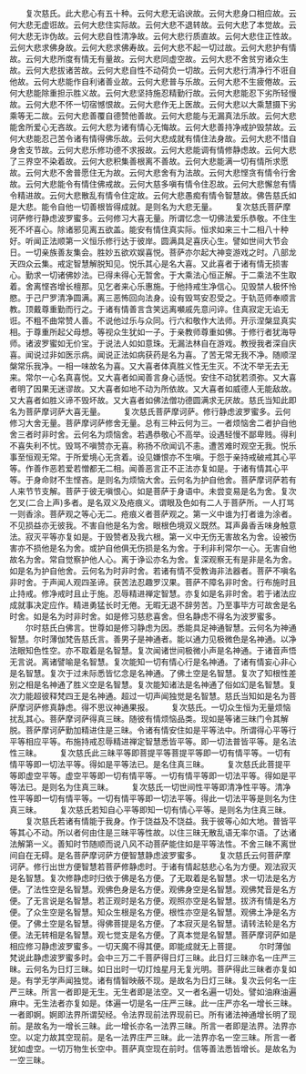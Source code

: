 <!-- { "loadSidebar": true } -->
　　复次慈氏。此大悲心有五十种。云何大悲无谄谀故。云何大悲身口相应故。云何大悲无虚诳故。云何大悲住实际故。云何大悲不退转故。云何大悲了本觉故。云何大悲无诈伪故。云何大悲自性清净故。云何大悲行质直故。云何大悲住正性故。云何大悲求佛身故。云何大悲求佛寿故。云何大悲不起一切过故。云何大悲护有情故。云何大悲所度有情无有量故。云何大悲同虚空故。云何大悲不舍贫穷诸众生故。云何大悲拔诸苦故。云何大悲自性不动荷负一切故。云何大悲行清净行不诳自他故。云何大悲能作自利诸善业故。云何大悲普与乐故。云何大悲不生疲倦故。云何大悲能除重担示胜义故。云何大悲坚持施忍精勤行故。云何大悲能忍下劣所轻慢故。云何大悲不怀一切宿憾恨故。云何大悲作无上医故。云何大悲以大乘慧摄下劣乘等无二故。云何大悲善覆自德赞他善故。云何大悲能与无漏真法乐故。云何大悲能舍所爱心无吝故。云何大悲为诸有情心无悔故。云何大悲善持净戒护毁禁故。云何大悲能忍己苦令诸有情得佛乐故。云何大悲成就有情住法身故。云何大悲不惜自身舍支节故。云何大悲乐修功德不求报故。云何大悲能调有情修静虑故。云何大悲了三界空不染着故。云何大悲积集善根离不善故。云何大悲能满一切有情所求愿故。云何大悲不舍普愿住无为故。云何大悲舍有为法故。云何大悲悭贪有情令行舍故。云何大悲能令有情住佛戒故。云何大慈多嗔有情令住忍故。云何大悲懈怠有情令精进故。云何大悲散乱有情令住定故。云何大悲愚痴有情令智慧故。佛告慈氏如是大悲。能令自他一切善根皆得成就。是则名为大悲无量。
　　复次慈氏菩萨摩诃萨修行静虑波罗蜜多。云何修习大喜无量。所谓忆念一切佛法爱乐恭敬。不住生死不坏喜心。除诸邪见离五欲盖。能安有情住真实际。恒求如来三十二相八十种好。听闻正法顺第一义恒乐修行达于彼岸。圆满具足喜庆心生。譬如世间大节会日。一切亲族善友集会。胜妙五欲欢娱喜悦。菩萨亦尔起大神变游戏之时。八部龙天四众云集。戒定智慧解脱知见。悦乐其心是名大喜。又此喜者于诸有情无损害心。勤求一切诸佛妙法。已得未得心无暂舍。于大乘法心恒正解。于二乘法不生取着。舍离悭吝增长檀那。见乞者来心乐惠施。于他持戒生净信心。见毁禁人极怀怜愍。于己尸罗清净圆满。离三恶怖回向法身。设有毁骂安忍受之。于轨范师奉顺言教。顶戴尊重勤而行之。于诸有情善言含笑远离嚬戚先意问谇。住真寂定无谄无诳。不粗不曲常赞人善。不说他过乐与众同。行六和敬作大法师。开示涅槃显真实相。于尊重所起父母想。等视众生犹如一子。于亲教师尊重如佛。于修行者犹海导师。诸波罗蜜如无价宝。于说法人如如意珠。无漏法林自在游戏。教授我者深自庆喜。闻说过非如医示病。闻说正法如病获药是名为喜。了苦无常无我不净。随顺涅槃常乐我净。一相一味故名为喜。又大喜者体真胜义性无生灭。不沈不举无去无来。常尔一心名真喜悦。又大喜者如闻善言身心适悦。安住不动犹若须弥。又大喜者明了因果无迷谬故。又大喜者如地不动为所依故。又大喜者如威德人无能敌故。又大喜者如胜义谛不毁坏故。又大喜者如佛法僧功德圆满求无厌故。慈氏当知此即名为菩萨摩诃萨大喜无量。
　　复次慈氏菩萨摩诃萨。修行静虑波罗蜜多。云何修习大舍无量。菩萨摩诃萨修舍无量。总有三种云何为三。一者烦恼舍二者护自他舍三者时非时舍。云何名为烦恼舍。若遇恭敬心不高举。设遇轻慢不鄙卑贱。得利不喜失利不忧。毁骂不嗔赞亦无喜。称扬不欣闻讥不恚。遭苦难时观空无我。悦乐事至恒观无常。于所爱境心无贪着。设见嫌恨亦不生嗔。于怨于亲持戒破戒其心平等。作善作恶若爱若憎都无二相。闻善恶言正不正法亦复如是。于诸有情其心平等。于身命财不生悭吝。是则名为烦恼大舍。云何名为护自他舍。菩萨摩诃萨若有人来节节支解。菩萨于彼无嗔恨心。如是菩萨于身语中。未尝变易是名为舍。复次乞叉(二合上声)多者。是名双义及疮痕义。谓眼及色如有二人于菩萨所。一人打骂一则香涂。菩萨观之等心无二。疮痕义者菩萨观之。第一义中谁为打者谁为涂者。不见损益亦无彼我。不害自他是名为舍。眼根色境双义既然。耳声鼻香舌味身触意法。寂灭平等亦复如是。于毁赞者及我六根。第一义中无伤无害故名为舍。设被伤害亦不损他是名为舍。或护自他俱无伤损是名为舍。于利非利常尔一心。无害自他故名为舍。常自觉察护他人心。离于诤讼亦名为舍。复深观察无有是非是名为舍。如是名为护自他舍。云何名为时非时舍。若诸有情不受教诲非法器者。菩萨不嗔名非时舍。于声闻人观四圣谛。获苦法忍趣罗汉果。菩萨不障名非时舍。行布施时且止持戒。修净戒时且止于施。忍辱精进禅定智慧。亦复如是名非时舍。若于诸法应成就事决定应作。精进勇猛长时无倦。无暇无退不辞劳苦。乃至事毕方可故舍是名时舍。如是名为时非时舍。如是修习慈悲喜舍。但名静虑不得名为波罗蜜多。
　　尔时慈氏白佛言。世尊如是修习静虑为因。悉能具足神通智慧。云何名为神通智慧。尔时薄伽梵告慈氏言。善男子是神通者。能以通力见极微色是名神通。以净法眼知色性空。亦不取着是名智慧。复次闻诸世间极微小声是名神通。于诸音声悟无言说。离诸譬喻是名智慧。复次能知一切有情心行是名神通。了诸有情妄心非心是名智慧。复次于过未际悉皆忆念是名神通。了佛土空是名智慧。复次了知根性差别之相是名神通了胜义空是名智慧。复次能知诸法是名神通了俗如幻是名智慧。复次力能超彼释梵四王是名神通。超过一切声闻独觉是名智慧。慈氏当知如是名为菩萨摩诃萨修真静虑。得不思议神通果报。
　　复次慈氏。一切众生恒为无量烦恼扰乱其心。菩萨摩诃萨得真三昧。随彼有情烦恼品类。现如是等诸三昧门令其解脱。菩萨摩诃萨勤加精进住是三昧。令诸有情安住如是平等法中。所谓得心平等行平等相应平等。布施持戒忍辱精进禅定智慧悉皆平等。即一切法普皆平等。是名法性三昧。
　　复次慈氏此三昧平等即菩提平等菩提平等即一切有情平等。一切有情平等即一切法平等。得如是平等法已。是名住真三昧。
　　复次慈氏此菩提平等即虚空平等。虚空平等即一切有情平等。一切有情平等即一切法平等。得如是平等法已。是则名为住真三昧。
　　复次慈氏一切世间性平等即清净性平等。清净性平等即一切有情平等。一切有情平等即一切法平等。得此一切法平等是则名为住真三昧。
　　复次慈氏若知自心平等即知一切有情心平等。是则名为住真三昧。
　　复次慈氏若诸有情能于我身。作于饶益及不饶益。我于彼等心如大地。普皆平等其心不动。所以者何由住是三昧平等性故。以住三昧无散乱语无率尔语。了达诸法解第一义。善知时节随顺而说八风不动菩萨能住如是平等法性。不舍三昧不离世间自在无碍。是名菩萨摩诃萨方便智慧静虑波罗蜜多。
　　复次慈氏云何菩萨摩诃萨。修行出世方便智慧若菩萨修静虑时。于诸有情起慈悲心名为方便。观法寂灭是名智慧。复次修静虑时归依于佛是名方便。了无取着是名智慧。求一切法是名方便。了法性空是名智慧。观佛色身是名方便。观佛身空是名智慧。观佛梵音是名方便。了无言说是名智慧。若正观时是名方便。观照亦空是名智慧。拔济有情是名方便。了众生空是名智慧。知众生根是名方便。根性亦空是名智慧。观佛土净是名方便。了佛土空是名智慧。得佛菩提是名方便。了本寂灭是名智慧。请转法轮是名方便。法无转相是名智慧。观七觉支是名方便。了真本觉是名智慧。菩萨摩诃萨如是相应修习静虑波罗蜜多。一切天魔不得其便。即能成就无上菩提。
　　尔时薄伽梵说此静虑波罗蜜多时。会中三万二千菩萨得日灯三昧。此日灯三昧亦名一庄严三昧。云何名为日灯三昧。如日出时一切灯烛星月无复光明。菩萨得此三昧者亦复如是。有学无学声闻独觉。诸有情智映蔽不现。是故名为日灯三昧。复次云何名一庄严三昧。所言一者即是无生。无生者即是法空。又一者名遍一切处。譬如油麻油遍麻中。无生法者亦复如是。体遍一切是名一庄严三昧。此一庄严亦名一增长三昧。一者即婀。婀即法界所谓契经。令法界现前法界现前已。所有诸法神通增长明了现前。是故名为一增长三昧。此一增长亦名一法界三昧。所言一者即是法界。法界亦空。以定力故其空现前。是名一法界庄严三昧。此一法界亦名一空三昧。所言一者犹如虚空。一切万物生长空中。菩萨真空现在前时。信等善法悉皆增长。是故名为一空三昧。
